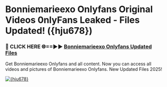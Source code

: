 # Bonniemarieexo Onlyfans Original Videos 0nlyFans Leaked - Files Updated! ({hju678})

<h3>🔴 CLICK HERE 🌐==►► <a href="https://tinyurl.com/ms9xzufz" rel="nofollow">Bonniemarieexo Onlyfans Updated Files</a></h3>

Get Bonniemarieexo Onlyfans and all content. Now you can access all videos and pictures of Bonniemarieexo Onlyfans. New Updated Files 2025!

[![{hju678}](https://i.imgur.com/PQ7UWWw.gif)](https://tinyurl.com/ms9xzufz)